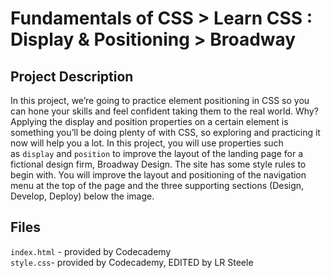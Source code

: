 # Fundamentals of CSS > Learn CSS : Display & Positioning > Broadway
## Project Description
In this project, we’re going to practice element positioning in CSS so you can
hone your skills and feel confident taking them to the real world. Why? 
Applying the display and position properties on a certain element is something 
you’ll be doing plenty of with CSS, so exploring and practicing it now will help
you a lot.
In this project, you will use properties such as `display` and `position` to 
improve the layout of the landing page for a fictional design firm, Broadway 
Design.
The site has some style rules to begin with. You will improve the layout and 
positioning of the navigation menu at the top of the page and the three 
supporting sections (Design, Develop, Deploy) below the image.

## Files
`index.html` - provided by Codecademy    
`style.css`- provided by Codecademy, EDITED by LR Steele